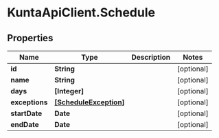 # KuntaApiClient.Schedule

## Properties
Name | Type | Description | Notes
------------ | ------------- | ------------- | -------------
**id** | **String** |  | [optional] 
**name** | **String** |  | [optional] 
**days** | **[Integer]** |  | [optional] 
**exceptions** | [**[ScheduleException]**](ScheduleException.md) |  | [optional] 
**startDate** | **Date** |  | [optional] 
**endDate** | **Date** |  | [optional] 


